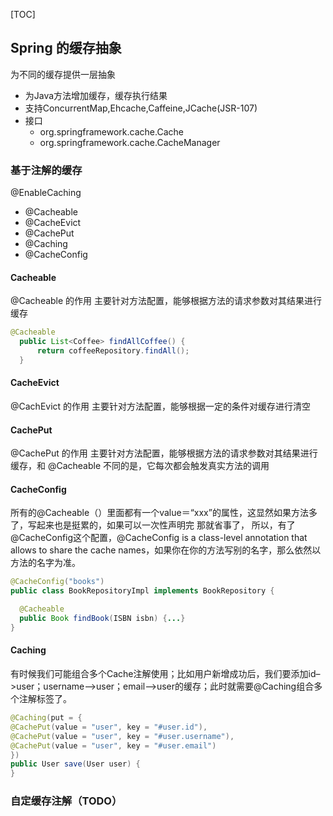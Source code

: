 [TOC]
## Spring 的缓存抽象

为不同的缓存提供一层抽象

- 为Java方法增加缓存，缓存执行结果
- 支持ConcurrentMap,Ehcache,Caffeine,JCache(JSR-107)
- 接口
  - org.springframework.cache.Cache
  -  org.springframework.cache.CacheManager

### 基于注解的缓存

@EnableCaching
  - @Cacheable
  - @CacheEvict
  - @CachePut
  - @Caching
  - @CacheConfig

#### Cacheable

@Cacheable 的作用 主要针对方法配置，能够根据方法的请求参数对其结果进行缓存

```java
@Cacheable
  public List<Coffee> findAllCoffee() {
      return coffeeRepository.findAll();
  }
```

#### CacheEvict

@CachEvict 的作用 主要针对方法配置，能够根据一定的条件对缓存进行清空

#### CachePut

@CachePut 的作用 主要针对方法配置，能够根据方法的请求参数对其结果进行缓存，和 @Cacheable 不同的是，它每次都会触发真实方法的调用

#### CacheConfig
所有的@Cacheable（）里面都有一个value＝“xxx”的属性，这显然如果方法多了，写起来也是挺累的，如果可以一次性声明完 那就省事了， 所以，有了@CacheConfig这个配置，@CacheConfig is a class-level annotation that allows to share the cache names，如果你在你的方法写别的名字，那么依然以方法的名字为准。

```java
@CacheConfig("books")
public class BookRepositoryImpl implements BookRepository {

  @Cacheable
  public Book findBook(ISBN isbn) {...}
}
```

#### Caching

有时候我们可能组合多个Cache注解使用；比如用户新增成功后，我们要添加id–>user；username—>user；email—>user的缓存；此时就需要@Caching组合多个注解标签了。

```java
@Caching(put = {
@CachePut(value = "user", key = "#user.id"),
@CachePut(value = "user", key = "#user.username"),
@CachePut(value = "user", key = "#user.email")
})
public User save(User user) {
}
```

### 自定缓存注解（TODO）

